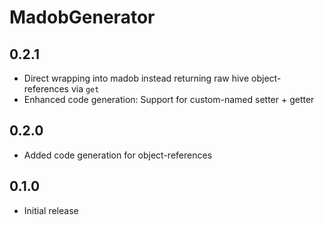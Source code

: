 # MadobGenerator

## 0.2.1

- Direct wrapping into madob instead returning raw hive object-references via `get`
- Enhanced code generation: Support for custom-named setter + getter

## 0.2.0

- Added code generation for object-references

## 0.1.0

- Initial release
